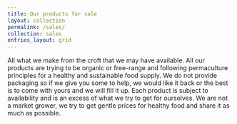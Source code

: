 ```yaml
---
title: Our products for sale
layout: collection
permalink: /sales/
collection: sales
entries_layout: grid
---
```

All what we make from the croft that we may have available. All our products are trying to be organic or free-range and following permaculture principles for a healthy and sustainable food supply. We do not provide packaging so if we give you some to help, we would like it back or the best is to come with yours and we will fill it up.
Each product is subject to availability and is an excess of what we try to get for ourselves. We are not a market grower, we try to get gentle prices for healthy food and share it as much as possible.
